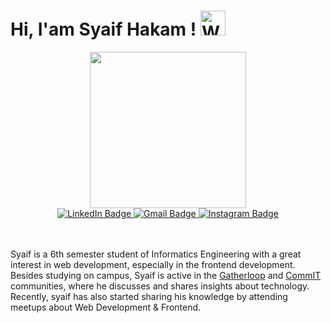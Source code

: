 # Hi, I'am Syaif Hakam ! <img src="https://raw.githubusercontent.com/Tarikul-Islam-Anik/Animated-Fluent-Emojis/master/Emojis/Hand%20gestures/Waving%20Hand.png" alt="Waving Hand" width="40" height="40" />

<div id="header" align="center">
  <img src="https://media2.giphy.com/media/v1.Y2lkPTc5MGI3NjExN2VvcGxsaTJiaTdnM3ptZ25kbjJjMjcycGR1cDFiZDhhZHEwNXZnOSZlcD12MV9pbnRlcm5hbF9naWZfYnlfaWQmY3Q9cw/dEvfJaOEzxl9AUSzHP/giphy.gif" width="250"/>
</div>

<div class="badges" align="center">
  <a href="https://www.linkedin.com/in/syaifhakam/">
    <img src="https://img.shields.io/badge/LinkedIn-blue?style=for-the-badge&logo=linkedin&logoColor=white" alt="LinkedIn Badge"/>
  </a>
  <a href="mailto:saifrikdenim@gmail.com">
    <img src="https://img.shields.io/badge/Gmail-red?style=for-the-badge&logo=gmail&logoColor=white" alt="Gmail Badge"/>
  </a>
  <a href="https://www.instagram.com/syaifhakam/">
    <img src="https://img.shields.io/badge/Instagram-blue?style=for-the-badge&logoColor=white" alt="Instagram Badge"/>
  </a>
</div>

<br>
<br>

Syaif is a 6th semester student of Informatics Engineering with a great interest in web development, especially in the frontend development. Besides studying on campus, Syaif is active in the [Gatherloop](https://github.com/gatherloop) and [CommIT](https://github.com/commitunuja) communities, where he discusses and shares insights about technology. Recently, syaif has also started sharing his knowledge by attending meetups about Web Development & Frontend.
